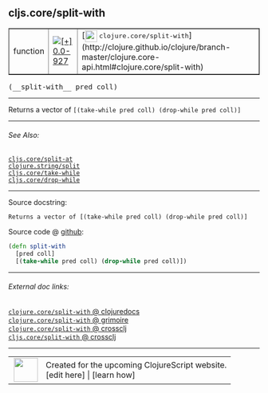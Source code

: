 ## cljs.core/split-with



 <table border="1">
<tr>
<td>function</td>
<td><a href="https://github.com/cljsinfo/cljs-api-docs/tree/0.0-927"><img valign="middle" alt="[+] 0.0-927" title="Added in 0.0-927" src="https://img.shields.io/badge/+-0.0--927-lightgrey.svg"></a> </td>
<td>
[<img height="24px" valign="middle" src="http://i.imgur.com/1GjPKvB.png"> <samp>clojure.core/split-with</samp>](http://clojure.github.io/clojure/branch-master/clojure.core-api.html#clojure.core/split-with)
</td>
</tr>
</table>


 <samp>
(__split-with__ pred coll)<br>
</samp>

---

Returns a vector of `[(take-while pred coll) (drop-while pred coll)]`



---


###### See Also:

[`cljs.core/split-at`](../cljs.core/split-at.md)<br>
[`clojure.string/split`](../clojure.string/split.md)<br>
[`cljs.core/take-while`](../cljs.core/take-while.md)<br>
[`cljs.core/drop-while`](../cljs.core/drop-while.md)<br>

---


Source docstring:

```
Returns a vector of [(take-while pred coll) (drop-while pred coll)]
```


Source code @ [github](https://github.com/clojure/clojurescript/blob/r2199/src/cljs/cljs/core.cljs#L6631-L6634):

```clj
(defn split-with
  [pred coll]
  [(take-while pred coll) (drop-while pred coll)])
```

<!--
Repo - tag - source tree - lines:

 <pre>
clojurescript @ r2199
└── src
    └── cljs
        └── cljs
            └── <ins>[core.cljs:6631-6634](https://github.com/clojure/clojurescript/blob/r2199/src/cljs/cljs/core.cljs#L6631-L6634)</ins>
</pre>

-->

---



###### External doc links:

[`clojure.core/split-with` @ clojuredocs](http://clojuredocs.org/clojure.core/split-with)<br>
[`clojure.core/split-with` @ grimoire](http://conj.io/store/v1/org.clojure/clojure/1.7.0-beta3/clj/clojure.core/split-with/)<br>
[`clojure.core/split-with` @ crossclj](http://crossclj.info/fun/clojure.core/split-with.html)<br>
[`cljs.core/split-with` @ crossclj](http://crossclj.info/fun/cljs.core.cljs/split-with.html)<br>

---

 <table>
<tr><td>
<img valign="middle" align="right" width="48px" src="http://i.imgur.com/Hi20huC.png">
</td><td>
Created for the upcoming ClojureScript website.<br>
[edit here] | [learn how]
</td></tr></table>

[edit here]:https://github.com/cljsinfo/cljs-api-docs/blob/master/cljsdoc/cljs.core/split-with.cljsdoc
[learn how]:https://github.com/cljsinfo/cljs-api-docs/wiki/cljsdoc-files

<!--

This information was too distracting to show to readers, but I'll leave it
commented here since it is helpful to:

- pretty-print the data used to generate this document
- and show how to retrieve that data



The API data for this symbol:

```clj
{:description "Returns a vector of `[(take-while pred coll) (drop-while pred coll)]`",
 :ns "cljs.core",
 :name "split-with",
 :signature ["[pred coll]"],
 :history [["+" "0.0-927"]],
 :type "function",
 :related ["cljs.core/split-at"
           "clojure.string/split"
           "cljs.core/take-while"
           "cljs.core/drop-while"],
 :full-name-encode "cljs.core/split-with",
 :source {:code "(defn split-with\n  [pred coll]\n  [(take-while pred coll) (drop-while pred coll)])",
          :title "Source code",
          :repo "clojurescript",
          :tag "r2199",
          :filename "src/cljs/cljs/core.cljs",
          :lines [6631 6634]},
 :full-name "cljs.core/split-with",
 :clj-symbol "clojure.core/split-with",
 :docstring "Returns a vector of [(take-while pred coll) (drop-while pred coll)]"}

```

Retrieve the API data for this symbol:

```clj
;; from Clojure REPL
(require '[clojure.edn :as edn])
(-> (slurp "https://raw.githubusercontent.com/cljsinfo/cljs-api-docs/catalog/cljs-api.edn")
    (edn/read-string)
    (get-in [:symbols "cljs.core/split-with"]))
```

-->
